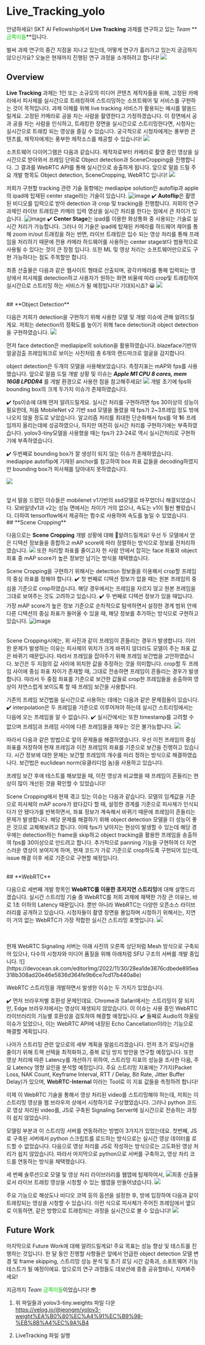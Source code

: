 # Live_Tracking_yolo


안녕하세요! SKT AI Fellowship에서 **Live Tracking** 과제를 연구하고 있는 *Team* **<span style="color: #0ac90b">금쪽이들</span>**입니다.

벌써 과제 연구의 중간 지점을 지나고 있는데, 어떻게 연구가 흘러가고 있는지 궁금하지 않으신가요?
오늘은 현재까지 진행된 연구 과정을 소개하려고 합니다!
![](https://devocean.sk.com/editorImg/2022/11/30/6ea52f90b64a03fd9b477ba3655664167682d3566bc2d2e7638d8f833865014e)

## **Overview**

**Live Tracking** 과제는 1인 또는 소규모의 미디어 콘텐츠 제작자들을 위해, 고정된 카메라에서 피사체를 실시간으로 트래킹하여 스트리밍하는 소프트웨어 및 서비스를 구현하는 것이 목적입니다.
과제 이해를 위해 live tracking 서비스가 활용되는 예시를 말씀드릴게요.
고정된 카메라로 공을 차는 사람을 촬영한다고 가정하겠습니다. 이 장면에서 공과 공을 차는 사람을 인식하고, 트래킹한 장면을 실시간으로 스트리밍한다면, 시청자는 실시간으로 트래킹 되는 영상을 즐길 수 있습니다.
궁극적으로 시청자에게는 풍부한 콘텐츠를, 제작자에게는 풍부한 제작소스를 제공할 수 있습니다!
![](https://devocean.sk.com/editorImg/2022/11/30/9f514da724b7d8e72ff917d7bc8630af5a55dd683e6c40b6c2ae0caf71e2de4f)

소프트웨어 다이어그램은 다음과 같습니다.
제작자로부터 카메라로 촬영 중인 영상을 실시간으로 받아와서 프레임 단위로 Object detection과 SceneCropping을 진행합니다. 그 결과를 WebRTC API를 통해 실시간으로 송출하게 됩니다.
앞으로 말씀 드릴 주요 개발 항목도 Object detection, SceneCropping, WebRTC 입니다!
![](https://devocean.sk.com/editorImg/2022/11/30/0e4888cf2151211b196a2f1108fbc7ad25f5601f42c998db85b3bfdbcd20c1d1)

저희가 구현할 tracking 관련 기술 동향에는 mediapipe solution인 autoflip과 apple의 ipad에 탑재된 center stage라는 기술이 있습니다.
![image](https://devocean.sk.com/news/Live_Tracking_4.gif)
<span style="font-family:Apple Color Emoji,Segoe UI Emoji,NotoColorEmoji,Noto Color Emoji,Segoe UI Symbol,Android Emoji,EmojiSymbols;line-height:1em;white-space:nowrap;font-size:1em" aria-label="✔️" role="image">✔️ </span>**Autoflip**은 촬영된 비디오를 입력으로 받아 detection 과 crop 및 tracking을 진행합니다. 저희의 연구 과제인 라이브 트래킹은 카메라 입력 영상을 실시간 처리를 한다는 점에서 큰 차이가 있습니다.
![image](https://devocean.sk.com/news/Live_Tracking_5.gif)
<span style="font-family:Apple Color Emoji,Segoe UI Emoji,NotoColorEmoji,Noto Color Emoji,Segoe UI Symbol,Android Emoji,EmojiSymbols;line-height:1em;white-space:nowrap;font-size:1em" aria-label="✔️" role="image">✔️ </span>**Center Stage**는 ipad를 이용한 화상통화 중 사용되는 기술로 실시간 처리가 가능합니다.
그러나 이 기술은 ipad에 탑재된 카메라를 하드웨어 제어를 통해 zoom in/out 트래킹을 하는 반면, 라이브 트래킹은 입수 되는 영상 처리를 통해 프레임을 처리하기 때문에 전용 카메라 하드웨어를 사용하는 center stage보다 범용적으로 사용될 수 있다는 것이 큰 장점 입니다. 또한 ML 및 영상 처리는 소프트웨어만으로도 구현 가능하다는 점도 주목할만 합니다.

최종 산출물은 다음과 같은 웹사이트 형태로 산출되며, 광각카메라를 통해 입력되는 영상에서 피사체를 detection하고 사용자가 원하는 화면 비율에 따라 crop및 트래킹하여 실시간으로 스트리밍 하는 서비스가 될 예정입니다!
기대되시죠? 😀
![](https://devocean.sk.com/editorImg/2022/11/30/cf8ec0a95d5decd8702099dbacad50291486457039ff0c267089fe0f61defce1)

<br>
## **Object Detection**

다음은 저희가 detection을 구현하기 위해 사용한 모델 및 개발 이슈에 관해 알려드릴게요.
저희는 detection의 정확도를 높이기 위해 face detection과 object detection을 구현하였습니다.
![](https://devocean.sk.com/editorImg/2022/11/30/d5d907beb762790db303d3477c20f45c82c4e1549705c93aea95b4ac3dc367d6)

먼저 face detection은 mediapipe의 solution을 활용하였습니다. blazeface기반의 얼굴검출 프레임워크로 보이는 사진처럼 총 6개의 랜드마크로 얼굴을 감지합니다.

object detection은 두개의 모델을 사용해보았습니다. 측정지표는 mAP와 fps를 사용했습니다.
앞으로 말씀 드릴 개발 상황 및 이슈는 ***Apple M1 CPU 8 cores, mem 16GB LPDDR4*** 를 개발 환경으로 사용한 점을 참고해주세요!
![](https://devocean.sk.com/editorImg/2022/11/30/901cec12514ddbc16c577f381e6b7242bcc856d6a17961250fa4196a3501bcd7)
개발 초기에 fps와 bounding box의 크게 두가지 이슈가 존재하였습니다.

<span style="font-family:Apple Color Emoji,Segoe UI Emoji,NotoColorEmoji,Noto Color Emoji,Segoe UI Symbol,Android Emoji,EmojiSymbols;line-height:1em;white-space:nowrap;font-size:1em" aria-label="✔️" role="image">✔️ </span>fps이슈에 대해 먼저 알려드릴게요. 실시간 처리를 구현하려면 fps 30이상의 성능이 필요한데, 처음 MobileNet v2 기반 ssd 모델을 돌렸을 때 fps가 2\~3프레임 정도 밖에 나오지 않을 정도로 낮았습니다.
알고리즘 처리를 최대한 단순화해서 fps를 약 **1**6 프레임까지 올리는데에 성공하였으나, 하지만 여전히 실시간 처리를 구현하기에는 부족하였습니다. yolov3-tiny모델을 사용했을 때는 fps가 23-24로 역시 실시간처리로 구현하기에 부족하였습니다.

<span style="font-family:Apple Color Emoji,Segoe UI Emoji,NotoColorEmoji,Noto Color Emoji,Segoe UI Symbol,Android Emoji,EmojiSymbols;line-height:1em;white-space:nowrap;font-size:1em" aria-label="✔️" role="image">✔️ </span>두번째로 bounding box가 잘 생성이 되지 않는 이슈가 존재하였습니다.
mediapipe autoflip에 기재된 anchor를 참고하여 box 좌표 값들을 decoding하였지만 bounding box가 피사체를 담아내지 못하였습니다.

![](https://devocean.sk.com/editorImg/2022/11/30/60fd43da698f1826fe83921777d20b5f6e214f51f33a7b530d00c7328f230967)

<br>
앞서 말씀 드렸던 이슈들은 mobilenet v1기반의 ssd모델로 바꾸었더니 해결되었습니다.
모바일넷v1과 v2는 성능 면에서는 차이가 거의 없으나, 속도는 v1이 훨씬 빨랐습니다. 더하여 tensorflow에서 제공하는 함수로 사용하여 속도를 높일 수 있었습니다.

<br>
## **Scene Cropping**

다음으로는 **Scene Cropping** 개발 상황에 대해 알려드릴게요!
우선 두 모델에서 얻은 디텍션 정보들을 종합하고 mAP score에 따라 정렬하는 방식으로 정보를 전처리하였습니다.
![](https://devocean.sk.com/editorImg/2022/11/30/3e90a0a48db0b7bd49ad9f4edbe87893a6837dd2ee495913e332578414f96089)
또한 처리할 좌표를 줄이고자 한 사람 안에서 잡히는 face 좌표와 object 좌표 중 mAP score가 높은 정보만 남기는 방식을 채택했습니다.

Scene Cropping을 구현하기 위해서는 detection 정보들을 이용해서 crop할 프레임의 중심 좌표를 정해야 합니다.
✔️ 첫 번째로 디텍션 정보가 없을 때는 원본 프레임의 중심을 기준으로 crop하였습니다. 해당 경우에서는 프레임을 자르지 않고 원본 프레임을 그대로 보여주는 것도 고려하고 있습니다.
✔️ 두 번째로 디텍션 정보가 있을 때입니다. 가장 mAP score가 높은 정보 기준으로 순차적으로 탐색하면서 설정한 경계 범위 안에 다른 디텍션의 중심 좌표가 들어올 수 있을 때, 해당 정보를 추가하는 방식으로 구현하고 있습니다.
![image](https://devocean.sk.com/news/Live_Tracking_11.gif)

<br>
Scene Cropping시에는, 위 사진과 같이 프레임이 흔들리는 경우가 발생합니다. 이러한 문제가 발생하는 이유는 피사체의 위치가 크게 바뀌지 않더라도 모델이 주는 좌표 값은 바뀌기 때문입니다.
따라서 프레임을 잡아주기 위해 프레임 보간법을 고안하였습니다. 보간은 두 지점의 값 사이에 위치한 값을 추정하는 것을 의미합니다.
crop할 두 프레임 사이에 중심 좌표 차이가 존재할 때, 그대로 전송하면 프레임이 흔들리는 경우가 발생합니다. 따라서 두 중점 좌표를 기준으로 보간한 값들로 crop한 프레임들을 송출하여 영상이 자연스럽게 보이도록 할 때 프레임 보간을 사용합니다.

기존의 프레임 보간법을 실시간으로 사용하는 데에는 다음과 같은 문제점들이 있습니다.
✔️ interpolation은 두 프레임을 기준으로 이루어져야 하는데 실시간 스트리밍에서는 다음에 오는 프레임을 알 수 없습니다.
✔️ 실시간에서는 또한 timestamp를 고려할 수 없으며 프레임과 프레임 사이에 다른 프레임들을 채우는 것은 불가능합니다.
![](https://devocean.sk.com/editorImg/2022/11/30/b12d03863001ea9bb7e027fbf82c33ecec805a2be7a5f15340e1f3ac34effd62)

따라서 다음과 같은 방법으로 앞의 문제들을 해결하였습니다.
우선 이전 프레임의 중심 좌표를 저장하여 현재 프레임과 이전 프레임의 좌표를 기준으로 보간을 진행하고 있습니다.
시간 정보에 대한 문제는 보간할 프레임의 개수를 미리 정하는 방식으로 해결하였습니다. 보간법은 euclidean norm(유클리디엄 놈)을 사용하고 있습니다.

프레임 보간 후에 테스트를 해보았을 때, 이전 영상과 비교했을 때 프레임이 흔들리는 현상이 많이 개선된 것을 확인할 수 있었습니다!

Scene Cropping에서 현재 겪고 있는 이슈는 다음과 같습니다.
모델의 임계값을 기준으로 피사체의 mAP score가 왔다갔다 할 때, 설정한 경계를 기준으로 피사체가 인식되다가 안 됐다가를 반복하면서, 좌표 정보가 계속해서 바뀌기 때문에 프레임이 흔들리는 문제가 발생합니다.
해당 문제를 해결하기 위해 object detection 모델을 더 성능이 좋은 것으로 교체해보려고 합니다. 이때 fps가 낮아지는 현상이 발생할 수 있는데 해당 경우에는 detection하는 frame을 skip하고 object tracking을 활용한 프레임을 송출하여 fps를 30이상으로 만드려고 합니다.
추가적으로 panning 기능을 구현하여 더 자연스러운 영상이 보여지게 하며, 현재 코드가 가로 기준으로 crop하도록 구현되어 있는데, issue 해결 이후 세로 기준으로 구현할 예정입니다.

<br>
## **WebRTC**

다음으로 세번째 개발 항목인 **WebRTC를 이용한 초저지연 스트리밍**에 대해 설명드리겠습니다.
실시간 스트리밍 기술 중 WebRTC를 저희 과제에 채택한 가장 큰 이유는, 바로 1초 이하의 Latency 때문입니다.
뿐만 아니라 WebRTC는 다양한 오픈소스 라이브러리를 공개하고 있습니다. 시청자들이 촬영 장면을 몰입하며 시청하기 위해서는, 지연이 거의 없는 WebRTC가 가장 적합한 실시간 스트리밍 포맷입니다.
![](https://devocean.sk.com/editorImg/2022/11/30/b9eb8f1bc71e63737c75afdae9a52a23b8e02052c309684b159e795624714c93)

<br>
<br>
현재 WebRTC Signaling 서버는 아래 사진의 오른쪽 상단처럼 Mesh 방식으로 구축되어 있으나, 다수의 시청자와 미디어 품질을 위해 아래처럼 SFU 구조의 서버를 개발 중입니다.
![](https://devocean.sk.com/editorImg/2022/11/30/28ea1de3876cdbede895ea318b308ad20e46e5836d364fe9b6ce7cd17b440a8e)

WebRTC 스트리밍을 개발하면서 발생한 이슈는 두 가지가 있었습니다.

<span style="font-family:Apple Color Emoji,Segoe UI Emoji,NotoColorEmoji,Noto Color Emoji,Segoe UI Symbol,Android Emoji,EmojiSymbols;line-height:1em;white-space:nowrap;font-size:1em" aria-label="✔️" role="image">✔️</span> 먼저 브라우저별 호환성 문제인데요. Chrome과 Safari에서는 스트리밍이 잘 되지만, Edge 브라우저에서는 영상이 재생되지 않았습니다.
이 이슈는 사용 중인 WebRTC 라이브러리의 기능별 호환성을 검토하여 해결할 예정입니다.
<span role="image" aria-label="✔️" style="font-family:Apple Color Emoji,Segoe UI Emoji,NotoColorEmoji,Noto Color Emoji,Segoe UI Symbol,Android Emoji,EmojiSymbols;line-height:1em;white-space:nowrap;font-size:1em">✔️</span> 둘째로 Audio의 하울링 이슈가 있었으나, 이는 WebRTC API에 내장된 Echo Cancellation이라는 기능으로 해결할 계획입니다.

나아가 스트리밍 관련 앞으로의 세부 계획을 말씀드리겠습니다.
먼저 초기 로딩시간을 줄이기 위해 트랙 선택을 최적화하고, 중복 로딩 방지 방안을 연구할 예정입니다.
또한 영상 처리에 따른 Latency를 개선하기 위하여, 스트리밍 지표의 성능을 조사한 다음, 주요 Latency 영향 요인을 분석할 예정입니다.
주요 스트리밍 지표에는 7가지(Packet Loss, NAK Count, Keyframe Interval, RTT / Delay, Bit Rate, Jitter Buffer Delay)가 있으며, <span data-reactroot="" class="notion-enable-hover" data-token-index="1" style="font-weight:600">WebRTC-Internal </span>이라는 Tool로 이 지표 값들을 측정하려 합니다!

이제 이 WebRTC 기술을 통해서 영상 처리된 video를 스트리밍해야 하는데, 저희는 이 스트리밍 영상을 웹 브라우저 상에서 시청하기로 구상했었습니다.
그러나 python 코드로 영상 처리된 video를, JS로 구축된 Signaling Server에 실시간으로 전송하는 과정이 쉽지 않았습니다.

모델링 부분과 이 스트리밍 서버를 연동하려는 방법이 3가지가 있었는데요.
첫번째, JS로 구축된 서버에서 python 스크립트를 로드하는 방식으로는 실시간 영상 데이터를 로드할 수 없었습니다.
다음으로 영상 처리를 JS로 작성하는 방식으로는 고도화된 영상 처리가 쉽지 않았습니다.
따라서 마지막으로 python으로 서버를 구축하고, 영상 처리 코드를 연동하는 방식을 채택했습니다.

세 번째 솔루션으로 모델 및 영상 처리 라이브러리를 웹앱에 탑재하여서,
![](https://devocean.sk.com/editorImg/2022/11/30/1debe7e567ff6d7259723cbcbd9492bc697c2dfe7a234ac1985aac753c0a1605)최종 산출물로서 라이브 트래킹 영상을 시청할 수 있는 웹앱을 만들어냈습니다.
![](https://devocean.sk.com/editorImg/2022/11/30/dd4c7c9cfca40f107992029c1f5cea3e54aeed405ad30bf18502ffd5d1b62c6b)

주요 기능으로 해상도나 비디오 코덱 등의 옵션을 설정한 후, 방에 입장하여 다음과 같이 트래킹되는 영상을 시청할 수 있습니다.
이런 식으로 피사체가 주어진 프레임에서 옆으로 이동하면, 같은 방향으로 트래킹되는 과정을 실시간으로 볼 수 있습니다!
![](https://devocean.sk.com/editorImg/2022/11/30/e77715da04af97384272c568cbb1d1c6d53778db36b4137ee8b69bcbb4bd063d)

## **Future Work**

마지막으로 Future Work에 대해 알려드릴게요!
주요 목표는 성능 향상 및 테스트를 진행하는 것입니다.
한 달 동안 진행할 사항들은 앞에서 언급한 object detection 모델 변경 및 frame skipping, 스트리밍 성능 분석 및 초기 로딩 시간 감축과, 소포트웨어 기능 테스트가 될 예정이에요.
앞으로의 연구 과정들도 데보션에 종종 공유할테니, 지켜봐주세요!

지금까지 *Team* <span style="color: #0ac90b">금쪽이들</span>이었습니다! 😎



1. 위 파일들과 yolov3-tiny.weights 파일 다운
https://velog.io/@jeongm/yolov3-weight%EA%B0%80%EC%A4%91%EC%B9%98-%EB%8B%A4%EC%9A%B4

2. LiveTracking 파일 실행
